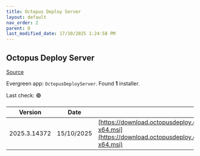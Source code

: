 ```yaml
---
title: Octopus Deploy Server
layout: default
nav_order: 2
parent: O
last_modified_date: 17/10/2025 1:24:58 PM
---
```


## Octopus Deploy Server

[Source](https://octopus.com/)

Evergreen app: `OctopusDeployServer`. Found **1** installer.

Last check: 🟢

| Version      | Date       | URI                                                                                                                                                |
| ------------ | ---------- | -------------------------------------------------------------------------------------------------------------------------------------------------- |
| 2025.3.14372 | 15/10/2025 | [https://download.octopusdeploy.com/octopus/Octopus.2025.3.14372-x64.msi](https://download.octopusdeploy.com/octopus/Octopus.2025.3.14372-x64.msi) |
